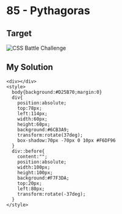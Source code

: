 # 85 - Pythagoras

## Target

![CSS Battle Challenge](https://cssbattle.dev/targets/85.png)

## My Solution

```
<div></div>
<style>
  body{background:#D25B70;margin:0}
  div{
    position:absolute;
    top:78px;
    left:114px;
    width:60px;
    height:60px;
    background:#6CB3A9;
    transform:rotate(37deg);
    box-shadow:70px -70px 0 10px #F6DF96
  }
  div::before{
    content:"";
    position:absolute;
    width:100px;
    height:100px;
    background:#F7F3DA;
    top:20px;
    left:80px;
    transform:rotate(-37deg);
  }
</style>
```
